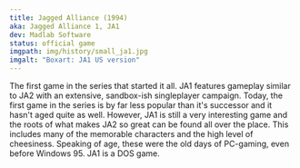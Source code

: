 ```yaml
---
title: Jagged Alliance (1994)
aka: Jagged Alliance 1, JA1
dev: Madlab Software
status: official game
imgpath: img/history/small_ja1.jpg
imgalt: "Boxart: JA1 US version"
---
```


The first game in the series that started it all. JA1 features gameplay similar to JA2
with an extensive, sandbox-ish singleplayer campaign. Today, the first game in the series
is by far less popular than it's successor and it hasn't aged quite as well. 
However, JA1 is still a very interesting game and the roots of what makes JA2 so great 
can be found all over the place. This includes many of the memorable characters and the 
high level of cheesiness.
Speaking of age, these were the old days of PC-gaming, even before Windows 95. JA1 is a DOS game.
